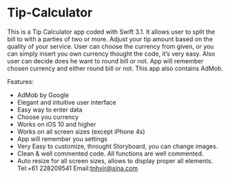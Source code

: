 # Tip-Calculator
This is a Tip Calculator app coded with Swift 3.1. It allows user to split the bill to with a parties of two or more. Adjust your tip amount based on the quality of your service. User can choose the currency from given, or you can simply insert you own currency thought the code, it’s very easy. Also user can decide does he want to round bill or not. App will remember chosen currency and either round bill or not. This app also contains AdMob.

Features:

- AdMob by Google
- Elegant and intuitive user interface
- Easy way to enter data
- Choose you currency
- Works on iOS 10 and higher
- Works on all screen sizes (except iPhone 4s)
- App will remember you settings
- Very Easy to customize, throught Storyboard, you can change images.
- Clean & well commented code. All functions are well commented.
- Auto resize for all screen sizes, allows to display proper all elements.
Tel:+61 228209541
Email:tnhvjr@sina.com

